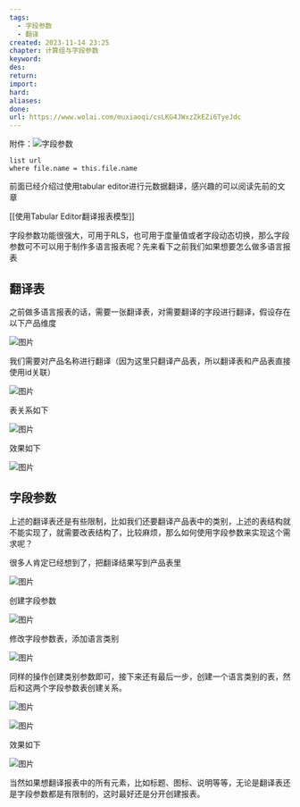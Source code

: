 ```yaml
---
tags:
  - 字段参数
  - 翻译
created: 2023-11-14 23:25
chapter: 计算组与字段参数
keyword: 
des: 
return: 
import: 
hard: 
aliases: 
done: 
url: https://www.wolai.com/muxiaoqi/csLKG4JWxzZkEZi6TyeJdc
---
```




附件：![字段参数](字段参数报表翻译.pbix)
```dataview
list url
where file.name = this.file.name
```

前面已经介绍过使用tabular editor进行元数据翻译，感兴趣的可以阅读先前的文章

[[使用Tabular Editor翻译报表模型]]

字段参数功能很强大，可用于RLS，也可用于度量值或者字段动态切换，那么字段参数可不可以用于制作多语言报表呢？先来看下之前我们如果想要怎么做多语言报表

## 翻译表

之前做多语言报表的话，需要一张翻译表，对需要翻译的字段进行翻译，假设存在以下产品维度

![图片](https://mmbiz.qpic.cn/mmbiz_png/TyDRib9iao84Ox1FicxicmXHwtLVCA4ibQgBzB4B4HrlUEqOGaFFHroaASKccLic1CLGjg7icZISebLW91gL05doolMCg/640?wx_fmt=png&wxfrom=5&wx_lazy=1&wx_co=1)

我们需要对产品名称进行翻译（因为这里只翻译产品表，所以翻译表和产品表直接使用id关联）

![图片](https://mmbiz.qpic.cn/mmbiz_png/TyDRib9iao84Ox1FicxicmXHwtLVCA4ibQgBzDOrwdBTWX1LrlYsAXzXgKDeiaEFKjHiatlPUNZcDfAmqOfVrI6iaX1mPw/640?wx_fmt=png&wxfrom=5&wx_lazy=1&wx_co=1)

表关系如下

![图片](https://mmbiz.qpic.cn/mmbiz_png/TyDRib9iao84Ox1FicxicmXHwtLVCA4ibQgBzwXniaosSrNw8BanQZcyIos1smOEm7gN8zCocXE3oourwYqWNlCoV0qA/640?wx_fmt=png&wxfrom=5&wx_lazy=1&wx_co=1)

效果如下

![图片](https://mmbiz.qpic.cn/mmbiz_gif/TyDRib9iao84Ox1FicxicmXHwtLVCA4ibQgBzxuODXNejGT7icjF8XBljK2ibN5UDdmVkysnt1OGT7gSZ9zMosvdrHFOQ/640?wx_fmt=gif&wxfrom=5&wx_lazy=1)

## 字段参数

上述的翻译表还是有些限制，比如我们还要翻译产品表中的类别，上述的表结构就不能实现了，就需要改表结构了，比较麻烦，那么如何使用字段参数来实现这个需求呢？

很多人肯定已经想到了，把翻译结果写到产品表里

![图片](https://mmbiz.qpic.cn/mmbiz_png/TyDRib9iao84Ox1FicxicmXHwtLVCA4ibQgBzgrkicGHWiaPRY68Zuf8mbBs3TWFVpFs2jSDt8rBOpao0rpvRNrIYSjEQ/640?wx_fmt=png&wxfrom=5&wx_lazy=1&wx_co=1)

创建字段参数

![图片](https://mmbiz.qpic.cn/mmbiz_png/TyDRib9iao84Ox1FicxicmXHwtLVCA4ibQgBzhqAau4FrDM6rBKJniaNMvmsJzFRX8WQO9cpNGeiaUEIr3WwRJn5pZTew/640?wx_fmt=png&wxfrom=5&wx_lazy=1&wx_co=1)

修改字段参数表，添加语言类别

![图片](https://mmbiz.qpic.cn/mmbiz_png/TyDRib9iao84Ox1FicxicmXHwtLVCA4ibQgBz2qf2ZicqYrwM3kQB6ZjdGWZ5LvH8FKYOt1UnCicnAibRLvWHgPB09wTicQ/640?wx_fmt=png&wxfrom=5&wx_lazy=1&wx_co=1)

同样的操作创建类别参数即可，接下来还有最后一步，创建一个语言类别的表，然后和这两个字段参数表创建关系。

![图片](https://mmbiz.qpic.cn/mmbiz_png/TyDRib9iao84Ox1FicxicmXHwtLVCA4ibQgBzXBibibhAD2fPlAuoq0caGpJiamtWjF7l3p449rS6eFbRj2bLlmUH1mjAQ/640?wx_fmt=png&wxfrom=5&wx_lazy=1&wx_co=1)

![图片](https://mmbiz.qpic.cn/mmbiz_png/TyDRib9iao84Ox1FicxicmXHwtLVCA4ibQgBzPopzdManbmlf8B6m2EicOCOa7Bm6ljTB1Afwwl2fPDZc4EvdhA6VktA/640?wx_fmt=png&wxfrom=5&wx_lazy=1&wx_co=1)

效果如下

![图片](https://mmbiz.qpic.cn/mmbiz_gif/TyDRib9iao84Ox1FicxicmXHwtLVCA4ibQgBzewrsJOYQZGTQwWfm4p2X6QC6lzuJWa9aqucuev7AEd5pqQvwyB7VUQ/640?wx_fmt=gif&wxfrom=5&wx_lazy=1)

当然如果想翻译报表中的所有元素，比如标题、图标、说明等等，无论是翻译表还是字段参数都是有限制的，这时最好还是分开创建报表。